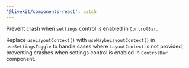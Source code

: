 ```yaml
---
'@livekit/components-react': patch
---
```


Prevent crash when `settings` control is enabled in `ControlBar`.

Replace `useLayoutContext()` with `useMaybeLayoutContext()` in
`useSettingsToggle` to handle cases where `LayoutContext` is not provided,
preventing crashes when settings control is enabled in `ControlBar` component.
